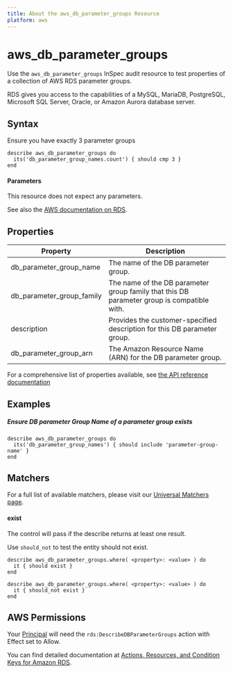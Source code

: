 ```yaml
---
title: About the aws_db_parameter_groups Resource
platform: aws
---
```


# aws\_db\_parameter\_groups

Use the `aws_db_parameter_groups` InSpec audit resource to test properties of a collection of AWS RDS parameter groups.

RDS gives you access to the capabilities of a MySQL, MariaDB, PostgreSQL, Microsoft SQL Server, Oracle, or Amazon Aurora database server.

## Syntax

 Ensure you have exactly 3 parameter groups

    describe aws_db_parameter_groups do
      its('db_parameter_group_names.count') { should cmp 3 }
    end
    
#### Parameters

This resource does not expect any parameters.

See also the [AWS documentation on RDS](https://docs.aws.amazon.com/rds/?id=docs_gateway).

## Properties

|Property                     | Description|
| ---                         | --- |
|db\_parameter\_group\_name    | The name of the DB parameter group. |
|db\_parameter\_group\_family   | The name of the DB parameter group family that this DB parameter group is compatible with. |
|description    | Provides the customer-specified description for this DB parameter group. |
|db\_parameter\_group\_arn    | The Amazon Resource Name (ARN) for the DB parameter group. |

For a comprehensive list of properties available, see [the API reference documentation](https://docs.aws.amazon.com/AmazonRDS/latest/APIReference/API_DBParameterGroup.html)

## Examples

##### Ensure DB parameter Group Name of a parameter group exists
    describe aws_db_parameter_groups do
      its('db_parameter_group_names') { should include 'parameter-group-name' }
    end

## Matchers

For a full list of available matchers, please visit our [Universal Matchers page](https://www.inspec.io/docs/reference/matchers/).

#### exist

The control will pass if the describe returns at least one result.

Use `should_not` to test the entity should not exist.

    describe aws_db_parameter_groups.where( <property>: <value> ) do
      it { should exist }
    end

    describe aws_db_parameter_groups.where( <property>: <value> ) do
      it { should_not exist }
    end

## AWS Permissions

Your [Principal](https://docs.aws.amazon.com/IAM/latest/UserGuide/intro-structure.html#intro-structure-principal) will need the `rds:DescribeDBParameterGroups` action with Effect set to Allow.

You can find detailed documentation at [Actions, Resources, and Condition Keys for Amazon RDS](https://docs.aws.amazon.com/IAM/latest/UserGuide/list_amazonrds.html).